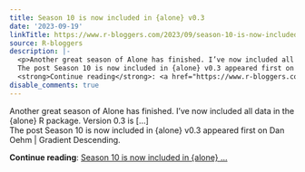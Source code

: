 ```yaml
---
title: Season 10 is now included in {alone} v0.3
date: '2023-09-19'
linkTitle: https://www.r-bloggers.com/2023/09/season-10-is-now-included-in-alone-v0-3/
source: R-bloggers
description: |-
  <p>Another great season of Alone has finished. I’ve now included all data in the {alone} R package. Version 0.3 is […]<br />
  The post Season 10 is now included in {alone} v0.3 appeared first on Dan Oehm &#124; Gradient Descending.</p>
  <strong>Continue reading</strong>: <a href="https://www.r-bloggers.com/2023/09/season-10-is-now-included-in-alone-v0-3/">Season 10 is now included in {alone} ...
disable_comments: true
---
```

<p>Another great season of Alone has finished. I’ve now included all data in the {alone} R package. Version 0.3 is […]<br />
The post Season 10 is now included in {alone} v0.3 appeared first on Dan Oehm &#124; Gradient Descending.</p>
<strong>Continue reading</strong>: <a href="https://www.r-bloggers.com/2023/09/season-10-is-now-included-in-alone-v0-3/">Season 10 is now included in {alone} ...